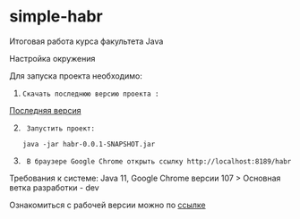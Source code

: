 # simple-habr
Итоговая работа курса факультета Java

Настройка окружения

Для запуска проекта необходимо:
1)     Скачать последнюю версию проекта :
[Последняя версия](https://github.com/VicNA/simple-habr/releases/download/untagged-8c2b9eebdc0b9d3f503a/habr-0.0.1-SNAPSHOT.jar)

2)      Запустить проект:
      `java -jar habr-0.0.1-SNAPSHOT.jar`
3)      В браузере Google Chrome открыть ссылку http://localhost:8189/habr

Требования к системе: Java 11, Google Chrome версии 107 >
Основная ветка разработки - dev
 
Ознакомиться с рабочей версии можно по [ссылке](http://94.142.141.238:8189/habr/)
 
